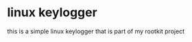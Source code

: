 <h1>linux keylogger</h1>
<p>
  this is a simple linux keylogger
  that is part of my rootkit project
</p>

